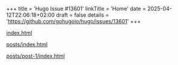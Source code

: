 +++
title = 'Hugo Issue #13601'
linkTitle = 'Home'
date = 2025-04-12T22:06:18+02:00
draft = false
details = 'https://github.com/gohugoio/hugo/issues/13601'
+++

[index.html](/index.html)

[posts/index.html](/posts/index.html)

[posts/post-1/index.html](/posts/post-1/index.html)
